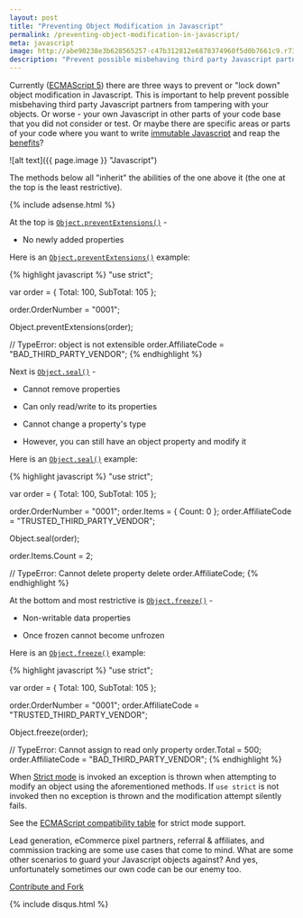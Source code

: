 ```yaml
---
layout: post
title: "Preventing Object Modification in Javascript"
permalink: /preventing-object-modification-in-javascript/
meta: javascript
image: http://abe90238e3b628565257-c47b312812e6878374960f5d0b7661c9.r73.cf1.rackcdn.com/javascript.jpg
description: "Prevent possible misbehaving third party Javascript partners from tampering with your Javascript objects.  Guard against lead generation, eCommerce pixel partners, referral & affiliates, and commission tracking."
---
```

Currently ([ECMAScript 5](http://www.ecmascript.org/docs.php)) there are three ways to prevent or "lock down" object modification in Javascript.  This is important to help prevent possible misbehaving third party Javascript partners from tampering with your objects.  Or worse - your own Javascript in other parts of your code base that you did not consider or test.  Or maybe there are specific areas or parts of your code where you want to write [immutable Javascript](https://github.com/facebook/immutable-js) and reap the [benefits](http://programmers.stackexchange.com/questions/151733/if-immutable-objects-are-good-why-do-people-keep-creating-mutable-objects)?

![alt text]({{ page.image }} "Javascript")

The methods below all "inherit" the abilities of the one above it (the one at the top is the least restrictive).

{% include adsense.html %}

At the top is [```Object.preventExtensions()```](https://developer.mozilla.org/en-US/docs/Web/JavaScript/Reference/Global_Objects/Object/preventExtensions) -

* No newly added properties

Here is an [```Object.preventExtensions()```](https://developer.mozilla.org/en-US/docs/Web/JavaScript/Reference/Global_Objects/Object/preventExtensions) example:

{% highlight javascript %}
"use strict";

var order = { Total: 100, SubTotal: 105 };

order.OrderNumber = "0001";

Object.preventExtensions(order);

// TypeError: object is not extensible
order.AffiliateCode = "BAD_THIRD_PARTY_VENDOR";
{% endhighlight %}

Next is [```Object.seal()```](https://developer.mozilla.org/en-US/docs/Web/JavaScript/Reference/Global_Objects/Object/seal) -

* Cannot remove properties

* Can only read/write to its properties

* Cannot change a property's type

* However, you can still have an object property and modify it

Here is an [```Object.seal()```](https://developer.mozilla.org/en-US/docs/Web/JavaScript/Reference/Global_Objects/Object/seal) example:

{% highlight javascript %}
"use strict";

var order = { Total: 100, SubTotal: 105 };

order.OrderNumber = "0001";
order.Items = { Count: 0 };
order.AffiliateCode = "TRUSTED_THIRD_PARTY_VENDOR";

Object.seal(order);

order.Items.Count = 2;

// TypeError: Cannot delete property
delete order.AffiliateCode;
{% endhighlight %}

At the bottom and most restrictive is [```Object.freeze()```](https://developer.mozilla.org/en-US/docs/Web/JavaScript/Reference/Global_Objects/Object/freeze) -

* Non-writable data properties

* Once frozen cannot become unfrozen

Here is an [```Object.freeze()```](https://developer.mozilla.org/en-US/docs/Web/JavaScript/Reference/Global_Objects/Object/freeze) example:

{% highlight javascript %}
"use strict";

var order = { Total: 100, SubTotal: 105 };

order.OrderNumber = "0001";
order.AffiliateCode = "TRUSTED_THIRD_PARTY_VENDOR";

Object.freeze(order);      

// TypeError: Cannot assign to read only property
order.Total = 500;
order.AffiliateCode = "BAD_THIRD_PARTY_VENDOR";
{% endhighlight %}

When [Strict mode](https://developer.mozilla.org/en-US/docs/Web/JavaScript/Reference/Strict_mode) is invoked an exception is thrown when attempting to modify an object using the aforementioned methods.  If ```use strict``` is not invoked then no exception is thrown and the modification attempt silently fails.

See the [ECMAScript compatibility table](http://kangax.github.io/compat-table/es5/) for strict mode support.

Lead generation, eCommerce pixel partners, referral & affiliates, and commission tracking are some use cases that come to mind.  What are some other scenarios to guard your Javascript objects against?  And yes, unfortunately sometimes our own code can be our enemy too.

<span class="fi-page-edit size-21"></span> <a href="{{ site.post_source_root }}2016-02-02-preventing-object-modification-in-javascript.markdown" target="_blank">Contribute and Fork</a>

{% include disqus.html %}